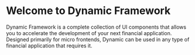 # Welcome to Dynamic Framework

Dynamic Framework is a complete collection of UI components that allows you to accelerate the development of your next financial application. Designed primarily for micro frontends, Dynamic can be used in any type of financial application that requires it.
